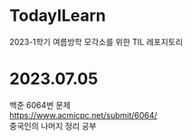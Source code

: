 # TodayILearn
2023-1학기 여름방학 모각소를 위한 TIL 레포지토리
# 2023.07.05
백준 6064번 문제<br>
https://www.acmicpc.net/submit/6064/<br>
중국인의 나머지 정리 공부<br>
